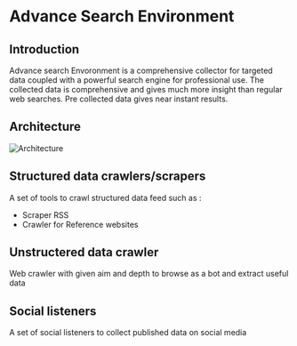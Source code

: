 # Advance Search Environment

## Introduction
Advance search Envoronment is a comprehensive collector for targeted data coupled with a powerful search engine for professional use. The collected data is comprehensive and gives much more insight than regular web searches. Pre collected data gives near instant results.

## Architecture
![Architecture](http://www.mederp.net/ase/ase_architecture.png)


## Structured data crawlers/scrapers
A set of tools to crawl structured data feed such as :
- Scraper RSS
- Crawler for Reference websites 

## Unstructered data crawler
Web crawler with given aim and depth to browse as a bot and extract useful data 

## Social listeners
A set of social listeners to collect published data on social media
